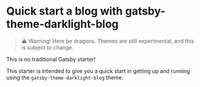# Quick start a blog with gatsby-theme-darklight-blog

> ⚠️ Warning! Here be dragons. Themes are still experimental, and this is subject to change.

This is no traditional Gatsby starter!

This starter is intended to give you a quick start in getting up and running using the `gatsby-theme-darklight-blog` theme.
